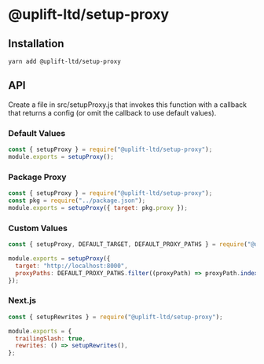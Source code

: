 # @uplift-ltd/setup-proxy

## Installation

    yarn add @uplift-ltd/setup-proxy

## API

Create a file in src/setupProxy.js that invokes this function with a callback that returns a config
(or omit the callback to use default values).

### Default Values

```js
const { setupProxy } = require("@uplift-ltd/setup-proxy");
module.exports = setupProxy();
```

### Package Proxy

```js
const { setupProxy } = require("@uplift-ltd/setup-proxy");
const pkg = require("../package.json");
module.exports = setupProxy({ target: pkg.proxy });
```

### Custom Values

```js
const { setupProxy, DEFAULT_TARGET, DEFAULT_PROXY_PATHS } = require("@uplift-ltd/setup-proxy");

module.exports = setupProxy({
  target: "http://localhost:8000",
  proxyPaths: DEFAULT_PROXY_PATHS.filter((proxyPath) => proxyPath.indexOf("logout") !== -1),
});
```

### Next.js

```js
const { setupRewrites } = require("@uplift-ltd/setup-proxy");

module.exports = {
  trailingSlash: true,
  rewrites: () => setupRewrites(),
};
```
